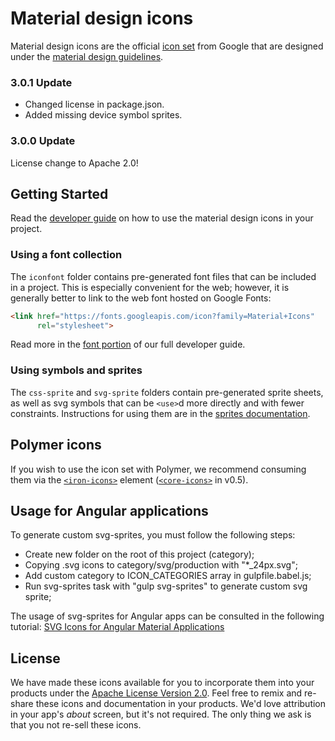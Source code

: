 # Material design icons

Material design icons are the official [icon set](https://www.google.com/design/spec/style/icons.html#icons-system-icons) from Google that are designed under the [material design guidelines](https://material.io/guidelines/).

### 3.0.1 Update

* Changed license in package.json.
* Added missing device symbol sprites.

### 3.0.0 Update

License change to Apache 2.0!

## Getting Started

Read the [developer guide](https://google.github.io/material-design-icons/) on how to use the material design icons in your project.

### Using a font collection

The `iconfont` folder contains pre-generated font files that can be included in a project. This is especially convenient for the web; however, it is generally better to link to the web font hosted on Google Fonts:

```html
<link href="https://fonts.googleapis.com/icon?family=Material+Icons"
      rel="stylesheet">
```

Read more in the [font portion](https://google.github.io/material-design-icons/#icon-font-for-the-web) of our full developer guide.

### Using symbols and sprites

The `css-sprite` and `svg-sprite` folders contain pre-generated sprite sheets, as well as svg symbols that can be `<use>`d more directly and with fewer constraints. Instructions for using them are in the [sprites documentation](https://github.com/google/material-design-icons/tree/master/sprites).

## Polymer icons

If you wish to use the icon set with Polymer, we recommend consuming them via the [`<iron-icons>`](https://github.com/polymerelements/iron-icons) element ([`<core-icons>`](https://github.com/Polymer/core-icons) in v0.5).

## Usage for Angular applications  

To generate custom svg-sprites, you must follow the following steps:

* Create new folder on the root of this project (category);
* Copying .svg icons to category/svg/production with "*_24px.svg";
* Add custom category to ICON_CATEGORIES array in gulpfile.babel.js;
* Run svg-sprites task with "gulp svg-sprites" to generate custom svg sprite;  

The usage of svg-sprites for Angular apps can be consulted in the following tutorial: [SVG Icons for Angular Material Applications](https://www.codeproject.com/Tips/1213528/WebControls/)

## License

We have made these icons available for you to incorporate them into your products under the [Apache License Version 2.0](https://www.apache.org/licenses/LICENSE-2.0.txt). Feel free to remix and re-share these icons and documentation in your products.
We'd love attribution in your app's *about* screen, but it's not required. The only thing we ask is that you not re-sell these icons.
